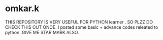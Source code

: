 # omkar.k
THIS REPOSITORY IS VERY USEFUL FOR PYTHON learner . 
SO PLZZ DO CHECK THIS OUT ONCE. 
I posted some basic + advance codes releated to python. 
GIVE ME STAR MARK ALSO.
